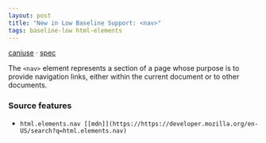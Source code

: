 ```yaml
---
layout: post
title: "New in Low Baseline Support: <nav>"
tags: baseline-low html-elements
---
```


[caniuse](https://caniuse.com/?search=nav) · [spec](https://html.spec.whatwg.org/multipage/sections.html#the-nav-element)

The `<nav>` element represents a section of a page whose purpose is to provide navigation links, either within the current document or to other documents.

### Source features

- ``html.elements.nav [[mdn]](https://https://developer.mozilla.org/en-US/search?q=html.elements.nav)``
